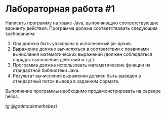 <h1>Лабораторная работа #1</h1>
Написать программу на языке Java, выполняющую соответствующие варианту действия. Программа должна соответствовать следующим требованиям:
<ol>
<li>Она должна быть упакована в исполняемый jar-архив.</li>
<li>Выражение должно вычисляться в соответствии с правилами вычисления математических выражений (должен соблюдаться порядок выполнения действий и т.д.).</li>
<li>Программа должна использовать математические функции из стандартной библиотеки Java.</li>
<li>Результат вычисления выражения должен быть выведен в стандартный поток вывода в заданном формате.</li>
</ol>

Выполнение программы необходимо продемонстрировать на сервере helios.

<address>tg @godmademethebest</address>
